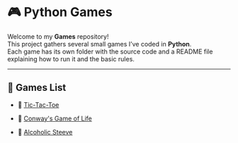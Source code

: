 # 🎮 Python Games

Welcome to my **Games** repository!  
This project gathers several small games I’ve coded in **Python**.  
Each game has its own folder with the source code and a README file explaining how to run it and the basic rules.

---

## 📂 Games List

- 🥅 [Tic-Tac-Toe](./tic_tac_toe)  
  

- 🎲 [Conway's Game of Life](./game_of_life)  


- 🍻 [Alcoholic Steeve](./alcoholic_steeve)

